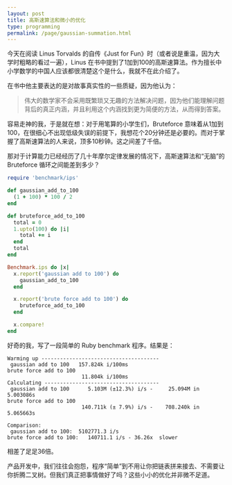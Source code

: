 ```yaml
---
layout: post
title: 高斯速算法和微小的优化
type: programming
permalink: /page/gaussian-summation.html
---
```


今天在阅读 Linus Torvalds 的自传《Just for Fun》时（或者说是重温，因为大学时粗略的看过一遍），Linus 在书中提到了1加到100的高斯速算法。作为擅长中小学数学的中国人应该都很清楚这个是什么，我就不在此介绍了。

在书中他主要表达的是对故事真实性的一些质疑，因为他认为：

> 伟大的数学家不会采用既繁琐又无趣的方法解决问题，因为他们能理解问题背后的真正内涵，并且利用这个内涵找到更为简便的方法，从而得到答案。

容易走神的我，于是就在想：对于用笔算的小学生们，Bruteforce 意味着从1加到100，在很细心不出现低级失误的前提下，我想花个20分钟还是必要的。而对于掌握了高斯速算法的人来说，顶多10秒钟。这之间差了千倍。

那对于计算能力已经经历了几十年摩尔定律发展的情况下，高斯速算法和“无脑”的 Bruteforce 循环之间能差到多少？

```ruby
require 'benchmark/ips'

def gaussian_add_to_100
  (1 + 100) * 100 / 2
end

def bruteforce_add_to_100
  total = 0
  1.upto(100) do |i|
    total += i
  end
  total
end

Benchmark.ips do |x|
  x.report('gaussian add to 100') do
    gaussian_add_to_100
  end

  x.report('brute force add to 100') do
    bruteforce_add_to_100
  end

  x.compare!
end
```

好奇的我，写了一段简单的 Ruby benchmark 程序。结果是：

```plain
Warming up --------------------------------------
 gaussian add to 100   157.824k i/100ms
brute force add to 100
                        11.804k i/100ms
Calculating -------------------------------------
 gaussian add to 100      5.103M (±12.3%) i/s -     25.094M in   5.003086s
brute force add to 100
                        140.711k (± 7.9%) i/s -    708.240k in   5.065663s

Comparison:
 gaussian add to 100:  5102771.3 i/s
brute force add to 100:   140711.1 i/s - 36.26x  slower
```

相差了足足36倍。

产品开发中，我们往往会抱怨，程序“简单”到不用让你把链表拼来接去、不需要让你折腾二叉树。但我们真正把事情做好了吗？这些小小的优化并非微不足道。
